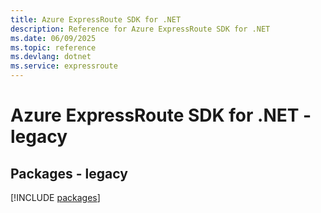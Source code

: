 ```yaml
---
title: Azure ExpressRoute SDK for .NET
description: Reference for Azure ExpressRoute SDK for .NET
ms.date: 06/09/2025
ms.topic: reference
ms.devlang: dotnet
ms.service: expressroute
---
```

# Azure ExpressRoute SDK for .NET - legacy
## Packages - legacy
[!INCLUDE [packages](expressroute-index.md)]